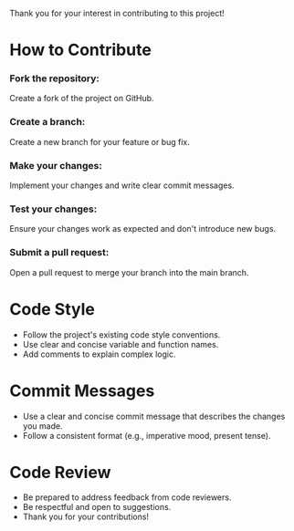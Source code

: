 Thank you for your interest in contributing to this project!

# How to Contribute
### Fork the repository:
Create a fork of the project on GitHub.
### Create a branch:
Create a new branch for your feature or bug fix.
### Make your changes:
Implement your changes and write clear commit messages.
### Test your changes:
Ensure your changes work as expected and don't introduce new bugs.
### Submit a pull request:
Open a pull request to merge your branch into the main branch.

# Code Style
- Follow the project's existing code style conventions.
- Use clear and concise variable and function names.
- Add comments to explain complex logic.

# Commit Messages
- Use a clear and concise commit message that describes the changes you made.
- Follow a consistent format (e.g., imperative mood, present tense).

# Code Review
- Be prepared to address feedback from code reviewers.
- Be respectful and open to suggestions.
- Thank you for your contributions!